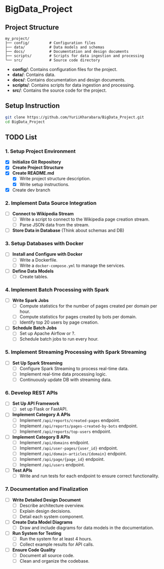 # BigData_Project

## Project Structure

```
my_project/
├── config/         # Configuration files
├── data/           # Data models and schemas
├── docs/           # Documentation and design documents
├── scripts/        # Scripts for data ingestion and processing
└── src/            # Source code directory
```

- **config/**: Contains configuration files for the project.
- **data/**: Contains data.
- **docs/**: Contains documentation and design documents.
- **scripts/**: Contains scripts for data ingestion and processing.
- **src/**: Contains the source code for the project.

## Setup Instruction

```bash
git clone https://github.com/YuriiKharabara/BigData_Project.git
cd BigData_Project
```


## TODO List

### 1. Setup Project Environment
- [x] **Initialize Git Repository**
- [x] **Create Project Structure**
- [x] **Create README.md**
  - [x] Write project structure description.
  - [x] Write setup instructions.
- [x] Create dev branch 

### 2. Implement Data Source Integration
- [ ] **Connect to Wikipedia Stream**
  - [ ] Write a script to connect to the Wikipedia page creation stream.
  - [ ] Parse JSON data from the stream.
- [ ] **Store Data in Database** (Think about schemas and DB)

### 3. Setup Databases with Docker
- [ ] **Install and Configure with Docker**
  - [ ] Write a Dockerfile.
  - [ ] Write a `docker-compose.yml` to manage the services.
- [ ] **Define Data Models**
  - [ ] Create tables.

### 4. Implement Batch Processing with Spark
- [ ] **Write Spark Jobs**
  - [ ] Compute statistics for the number of pages created per domain per hour.
  - [ ] Compute statistics for pages created by bots per domain.
  - [ ] Identify top 20 users by page creation.
- [ ] **Schedule Batch Jobs**
  - [ ] Set up Apache Airflow or ?.
  - [ ] Schedule batch jobs to run every hour.

### 5. Implement Streaming Processing with Spark Streaming
- [ ] **Set Up Spark Streaming**
  - [ ] Configure Spark Streaming to process real-time data.
  - [ ] Implement real-time data processing logic.
  - [ ] Continuously update DB with streaming data.

### 6. Develop REST APIs
- [ ] **Set Up API Framework**
  - [ ] set up Flask or FastAPI.
- [ ] **Implement Category A APIs**
  - [ ] Implement `/api/reports/created-pages` endpoint.
  - [ ] Implement `/api/reports/pages-created-by-bots` endpoint.
  - [ ] Implement `/api/reports/top-users` endpoint.
- [ ] **Implement Category B APIs**
  - [ ] Implement `/api/domains` endpoint.
  - [ ] Implement `/api/user-pages/{user_id}` endpoint.
  - [ ] Implement `/api/domain-articles/{domain}` endpoint.
  - [ ] Implement `/api/page/{page_id}` endpoint.
  - [ ] Implement `/api/users` endpoint.
- [ ] **Test APIs**
  - [ ] Write and run tests for each endpoint to ensure correct functionality.

### 7. Documentation and Finalization
- [ ] **Write Detailed Design Document**
  - [ ] Describe architecture overview.
  - [ ] Explain design decisions.
  - [ ] Detail each system component.
- [ ] **Create Data Model Diagrams**
  - [ ] Draw and include diagrams for data models in the documentation.
- [ ] **Run System for Testing**
  - [ ] Run the system for at least 4 hours.
  - [ ] Collect example results for API calls.
- [ ] **Ensure Code Quality**
  - [ ] Document all source code.
  - [ ] Clean and organize the codebase.
